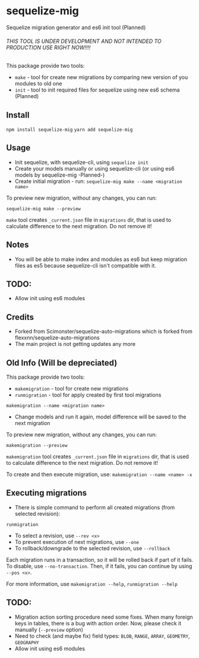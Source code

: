 # sequelize-mig
Sequelize migration generator and es6 init tool (Planned)

###### THIS TOOL IS UNDER DEVELOPMENT AND NOT INTENDED TO PRODUCTION USE RIGHT NOW!!!! ######

This package provide two tools:
* `make` - tool for create new migrations by comparing new version of you modules to old one
* `init` - tool to init required files for sequelize using new es6 schema (Planned)

## Install
`npm install sequelize-mig`
`yarn add sequelize-mig`

## Usage
* Init sequelize, with sequelize-cli, using `sequelize init`
* Create your models manually or using sequelize-cli (or using es6 models by sequelize-mig -Planned-)
* Create initial migration - run:
`sequelize-mig make --name <migration name>`

To preview new migration, without any changes, you can run:

`sequelize-mig make --preview`

`make` tool creates `_current.json` file in `migrations` dir, that is used to calculate difference to the next migration. Do not remove it!

## Notes
* You will be able to make index and modules as es6 but keep migration files as es5 because sequelize-cli isn't compatible with it.
## TODO:
* Allow init using es6 modules

## Credits
* Forked from Scimonster/sequelize-auto-migrations which is forked from flexxnn/sequelize-auto-migrations
* The main project is not getting updates any more

## Old Info (Will be depreciated)
This package provide two tools:
* `makemigration` - tool for create new migrations
* `runmigration` - tool for apply created by first tool migrations

`makemigration --name <migration name>`
* Change models and run it again, model difference will be saved to the next migration

To preview new migration, without any changes, you can run:

`makemigration --preview`

`makemigration` tool creates `_current.json` file in `migrations` dir, that is used to calculate difference to the next migration. Do not remove it!

To create and then execute migration, use:
`makemigration --name <name> -x`

## Executing migrations
* There is simple command to perform all created migrations (from selected revision):

`runmigration`
* To select a revision, use `--rev <x>`
* To prevent execution of next migrations, use `--one`
* To rollback/downgrade to the selected revision, use `--rollback`

Each migration runs in a transaction, so it will be rolled back if part of it fails. To disable, use `--no-transaction`. Then, if it fails, you can continue by using `--pos <x>`.


For more information, use `makemigration --help`, `runmigration --help`

## TODO:
* Migration action sorting procedure need some fixes. When many foreign keys in tables, there is a bug with action order. Now, please check it manually (`--preview` option)
* Need to check (and maybe fix) field types: `BLOB`, `RANGE`, `ARRAY`, `GEOMETRY`, `GEOGRAPHY`
* Allow init using es6 modules
